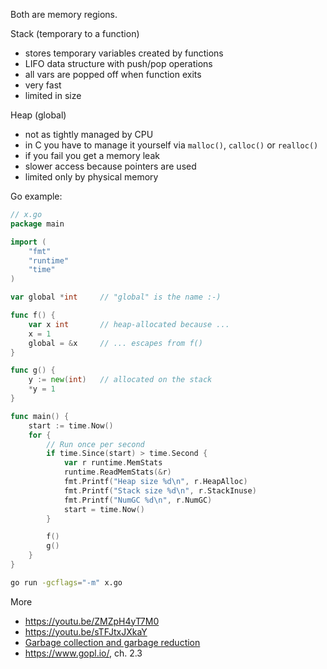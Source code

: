 Both are memory regions.

Stack (temporary to a function)

* stores temporary variables created by functions
* LIFO data structure with push/pop operations
* all vars are popped off when function exits
* very fast
* limited in size

Heap (global)

* not as tightly managed by CPU
* in C you have to manage it yourself via `malloc()`, `calloc()` or `realloc()`
* if you fail you get a memory leak
* slower access because pointers are used
* limited only by physical memory

Go example:

```go
// x.go
package main

import (
    "fmt"
    "runtime"
    "time"
)

var global *int     // "global" is the name :-)

func f() {
    var x int       // heap-allocated because ...
    x = 1 
    global = &x     // ... escapes from f()
}

func g() {
    y := new(int)   // allocated on the stack
    *y = 1 
}

func main() {
    start := time.Now()
    for {
        // Run once per second
        if time.Since(start) > time.Second {
            var r runtime.MemStats
            runtime.ReadMemStats(&r)
            fmt.Printf("Heap size %d\n", r.HeapAlloc)
            fmt.Printf("Stack size %d\n", r.StackInuse)
            fmt.Printf("NumGC %d\n", r.NumGC)
            start = time.Now()
        }   

        f() 
        g()
    }   
}
```

```sh
go run -gcflags="-m" x.go
```

More

* https://youtu.be/ZMZpH4yT7M0
* https://youtu.be/sTFJtxJXkaY
* [Garbage collection and garbage reduction](https://www.safaribooksonline.com/videos/intermediate-go-programming/9781491944073/9781491944073-video234746)
* https://www.gopl.io/, ch. 2.3
